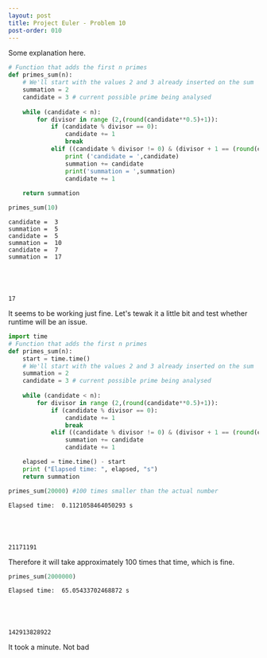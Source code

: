 ```yaml
---
layout: post
title: Project Euler - Problem 10
post-order: 010
---
```


Some explanation here.


```python
# Function that adds the first n primes
def primes_sum(n):
    # We'll start with the values 2 and 3 already inserted on the sum
    summation = 2
    candidate = 3 # current possible prime being analysed
    
    while (candidate < n):
        for divisor in range (2,(round(candidate**0.5)+1)):
            if (candidate % divisor == 0):
                candidate += 1
                break
            elif ((candidate % divisor != 0) & (divisor + 1 == (round(candidate**0.5)+1))):
                print ('candidate = ',candidate)
                summation += candidate
                print('summation = ',summation)
                candidate += 1
                
    return summation
```


```python
primes_sum(10)
```

    candidate =  3
    summation =  5
    candidate =  5
    summation =  10
    candidate =  7
    summation =  17





    17



It seems to be working just fine. Let's tewak it a little bit and test whether runtime will be an issue.


```python
import time
# Function that adds the first n primes
def primes_sum(n):
    start = time.time()
    # We'll start with the values 2 and 3 already inserted on the sum
    summation = 2
    candidate = 3 # current possible prime being analysed
    
    while (candidate < n):
        for divisor in range (2,(round(candidate**0.5)+1)):
            if (candidate % divisor == 0):
                candidate += 1
                break
            elif ((candidate % divisor != 0) & (divisor + 1 == (round(candidate**0.5)+1))):
                summation += candidate
                candidate += 1

    elapsed = time.time() - start
    print ("Elapsed time: ", elapsed, "s")
    return summation
```


```python
primes_sum(20000) #100 times smaller than the actual number
```

    Elapsed time:  0.1121058464050293 s





    21171191



Therefore it will take approximately 100 times that time, which is fine.


```python
primes_sum(2000000)
```

    Elapsed time:  65.05433702468872 s





    142913828922



It took a minute. Not bad
